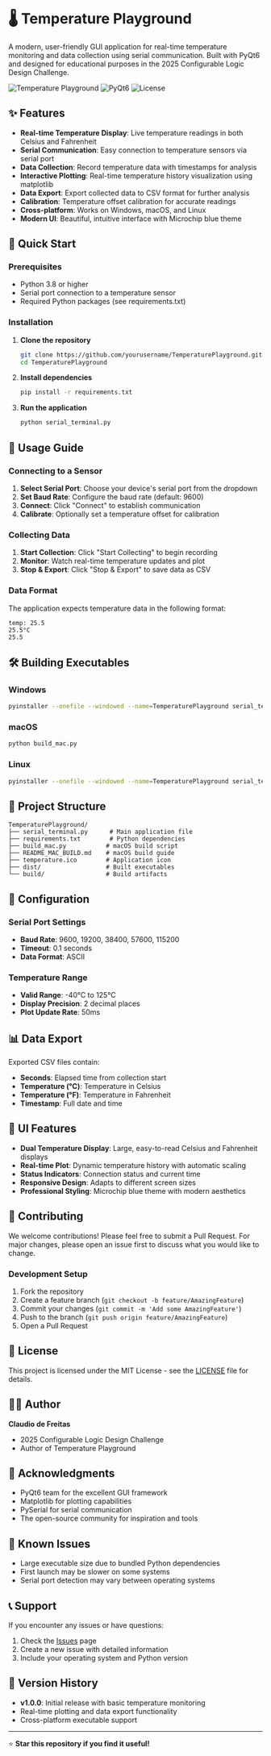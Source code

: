 # 🌡️ Temperature Playground

A modern, user-friendly GUI application for real-time temperature monitoring and data collection using serial communication. Built with PyQt6 and designed for educational purposes in the 2025 Configurable Logic Design Challenge.

![Temperature Playground](https://img.shields.io/badge/Python-3.8+-blue.svg)
![PyQt6](https://img.shields.io/badge/PyQt6-6.6.1-green.svg)
![License](https://img.shields.io/badge/License-MIT-yellow.svg)

## ✨ Features

- **Real-time Temperature Display**: Live temperature readings in both Celsius and Fahrenheit
- **Serial Communication**: Easy connection to temperature sensors via serial port
- **Data Collection**: Record temperature data with timestamps for analysis
- **Interactive Plotting**: Real-time temperature history visualization using matplotlib
- **Data Export**: Export collected data to CSV format for further analysis
- **Calibration**: Temperature offset calibration for accurate readings
- **Cross-platform**: Works on Windows, macOS, and Linux
- **Modern UI**: Beautiful, intuitive interface with Microchip blue theme

## 🚀 Quick Start

### Prerequisites

- Python 3.8 or higher
- Serial port connection to a temperature sensor
- Required Python packages (see requirements.txt)

### Installation

1. **Clone the repository**
   ```bash
   git clone https://github.com/yourusername/TemperaturePlayground.git
   cd TemperaturePlayground
   ```

2. **Install dependencies**
   ```bash
   pip install -r requirements.txt
   ```

3. **Run the application**
   ```bash
   python serial_terminal.py
   ```

## 📖 Usage Guide

### Connecting to a Sensor

1. **Select Serial Port**: Choose your device's serial port from the dropdown
2. **Set Baud Rate**: Configure the baud rate (default: 9600)
3. **Connect**: Click "Connect" to establish communication
4. **Calibrate**: Optionally set a temperature offset for calibration

### Collecting Data

1. **Start Collection**: Click "Start Collecting" to begin recording
2. **Monitor**: Watch real-time temperature updates and plot
3. **Stop & Export**: Click "Stop & Export" to save data as CSV

### Data Format

The application expects temperature data in the following format:
```
temp: 25.5
25.5°C
25.5
```

## 🛠️ Building Executables

### Windows
```bash
pyinstaller --onefile --windowed --name=TemperaturePlayground serial_terminal.py
```

### macOS
```bash
python build_mac.py
```

### Linux
```bash
pyinstaller --onefile --windowed --name=TemperaturePlayground serial_terminal.py
```

## 📁 Project Structure

```
TemperaturePlayground/
├── serial_terminal.py      # Main application file
├── requirements.txt        # Python dependencies
├── build_mac.py           # macOS build script
├── README_MAC_BUILD.md    # macOS build guide
├── temperature.ico        # Application icon
├── dist/                  # Built executables
└── build/                 # Build artifacts
```

## 🔧 Configuration

### Serial Port Settings
- **Baud Rate**: 9600, 19200, 38400, 57600, 115200
- **Timeout**: 0.1 seconds
- **Data Format**: ASCII

### Temperature Range
- **Valid Range**: -40°C to 125°C
- **Display Precision**: 2 decimal places
- **Plot Update Rate**: 50ms

## 📊 Data Export

Exported CSV files contain:
- **Seconds**: Elapsed time from collection start
- **Temperature (°C)**: Temperature in Celsius
- **Temperature (°F)**: Temperature in Fahrenheit
- **Timestamp**: Full date and time

## 🎨 UI Features

- **Dual Temperature Display**: Large, easy-to-read Celsius and Fahrenheit displays
- **Real-time Plot**: Dynamic temperature history with automatic scaling
- **Status Indicators**: Connection status and current time
- **Responsive Design**: Adapts to different screen sizes
- **Professional Styling**: Microchip blue theme with modern aesthetics

## 🤝 Contributing

We welcome contributions! Please feel free to submit a Pull Request. For major changes, please open an issue first to discuss what you would like to change.

### Development Setup

1. Fork the repository
2. Create a feature branch (`git checkout -b feature/AmazingFeature`)
3. Commit your changes (`git commit -m 'Add some AmazingFeature'`)
4. Push to the branch (`git push origin feature/AmazingFeature`)
5. Open a Pull Request

## 📝 License

This project is licensed under the MIT License - see the [LICENSE](LICENSE) file for details.

## 👨‍💻 Author

**Claudio de Freitas**
- 2025 Configurable Logic Design Challenge
- Author of Temperature Playground

## 🙏 Acknowledgments

- PyQt6 team for the excellent GUI framework
- Matplotlib for plotting capabilities
- PySerial for serial communication
- The open-source community for inspiration and tools

## 🐛 Known Issues

- Large executable size due to bundled Python dependencies
- First launch may be slower on some systems
- Serial port detection may vary between operating systems

## 📞 Support

If you encounter any issues or have questions:

1. Check the [Issues](https://github.com/yourusername/TemperaturePlayground/issues) page
2. Create a new issue with detailed information
3. Include your operating system and Python version

## 🔄 Version History

- **v1.0.0**: Initial release with basic temperature monitoring
- Real-time plotting and data export functionality
- Cross-platform executable support

---

⭐ **Star this repository if you find it useful!** 